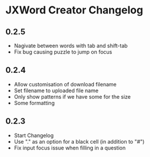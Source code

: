 # JXWord Creator Changelog

## 0.2.5

- Nagivate between words with tab and shift-tab
- Fix bug causing puzzle to jump on focus

## 0.2.4

- Allow customisation of download filename
- Set filename to uploaded file name
- Only show patterns if we have some for the size
- Some formatting

## 0.2.3

- Start Changelog
- Use "." as an option for a black cell (in addition to "#")
- Fix input focus issue when filling in a question